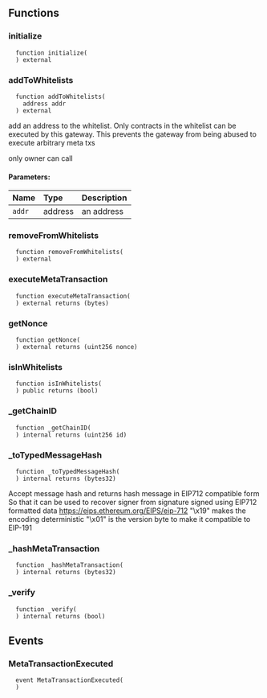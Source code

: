 


## Functions
### initialize
```solidity
  function initialize(
  ) external
```




### addToWhitelists
```solidity
  function addToWhitelists(
    address addr
  ) external
```
add an address to the whitelist. Only contracts in the whitelist can be executed by this gateway.
        This prevents the gateway from being abused to execute arbitrary meta txs

only owner can call

#### Parameters:
| Name | Type | Description                                                          |
| :--- | :--- | :------------------------------------------------------------------- |
|`addr` | address | an address

### removeFromWhitelists
```solidity
  function removeFromWhitelists(
  ) external
```




### executeMetaTransaction
```solidity
  function executeMetaTransaction(
  ) external returns (bytes)
```




### getNonce
```solidity
  function getNonce(
  ) external returns (uint256 nonce)
```




### isInWhitelists
```solidity
  function isInWhitelists(
  ) public returns (bool)
```




### _getChainID
```solidity
  function _getChainID(
  ) internal returns (uint256 id)
```




### _toTypedMessageHash
```solidity
  function _toTypedMessageHash(
  ) internal returns (bytes32)
```
Accept message hash and returns hash message in EIP712 compatible form
So that it can be used to recover signer from signature signed using EIP712 formatted data
https://eips.ethereum.org/EIPS/eip-712
"\\x19" makes the encoding deterministic
"\\x01" is the version byte to make it compatible to EIP-191



### _hashMetaTransaction
```solidity
  function _hashMetaTransaction(
  ) internal returns (bytes32)
```




### _verify
```solidity
  function _verify(
  ) internal returns (bool)
```




## Events
### MetaTransactionExecuted
```solidity
  event MetaTransactionExecuted(
  )
```



